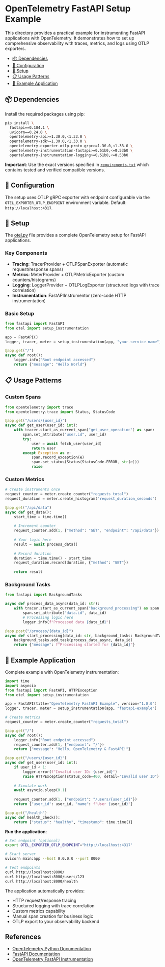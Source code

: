 # OpenTelemetry FastAPI Setup Example

This directory provides a practical example for instrumenting FastAPI applications with OpenTelemetry. It demonstrates how to set up comprehensive observability with traces, metrics, and logs using OTLP exporters.

- [📦 Dependencies](#-dependencies)
- [🔧 Configuration](#-configuration)  
- [🧪 Setup](#-setup)
- [📋 Usage Patterns](#-usage-patterns)
- [🧪 Example Application](#-example-application)

## 📦 Dependencies

Install the required packages using pip:

```bash
pip install \
  fastapi==0.104.1 \
  uvicorn==0.24.0 \
  opentelemetry-api>=1.30.0,<1.33.0 \
  opentelemetry-sdk>=1.30.0,<1.33.0 \
  opentelemetry-exporter-otlp-proto-grpc>=1.30.0,<1.33.0 \
  opentelemetry-instrumentation-fastapi>=0.51b0,<=0.53b0 \
  opentelemetry-instrumentation-logging>=0.51b0,<=0.53b0
```

**Important**: Use the exact versions specified in [`requirements.txt`](requirements.txt) which contains tested and verified compatible versions.

## 🔧 Configuration

The setup uses OTLP gRPC exporter with endpoint configurable via the `OTEL_EXPORTER_OTLP_ENDPOINT` environment variable. Default: `http://localhost:4317`.

## 🧪 Setup

The [otel.py](otel.py) file provides a complete OpenTelemetry setup for FastAPI applications.

### Key Components

- **Tracing**: TracerProvider + OTLPSpanExporter (automatic request/response spans)
- **Metrics**: MeterProvider + OTLPMetricExporter (custom counters/histograms)  
- **Logging**: LoggerProvider + OTLPLogExporter (structured logs with trace correlation)
- **Instrumentation**: FastAPIInstrumentor (zero-code HTTP instrumentation)

### Basic Setup

```python
from fastapi import FastAPI
from otel import setup_instrumentation

app = FastAPI()
logger, tracer, meter = setup_instrumentation(app, "your-service-name")

@app.get("/")
async def root():
    logger.info("Root endpoint accessed")
    return {"message": "Hello World"}
```

## 📋 Usage Patterns

### Custom Spans

```python
from opentelemetry import trace
from opentelemetry.trace import Status, StatusCode

@app.get("/users/{user_id}")
async def get_user(user_id: int):
    with tracer.start_as_current_span("get_user_operation") as span:
        span.set_attribute("user.id", user_id)
        try:
            user = await fetch_user(user_id)
            return user
        except Exception as e:
            span.record_exception(e)
            span.set_status(Status(StatusCode.ERROR, str(e)))
            raise
```

### Custom Metrics

```python
# Create instruments once
request_counter = meter.create_counter("requests_total")
request_duration = meter.create_histogram("request_duration_seconds")

@app.get("/api/data")
async def get_data():
    start_time = time.time()
    
    # Increment counter
    request_counter.add(1, {"method": "GET", "endpoint": "/api/data"})
    
    # Your logic here
    result = await process_data()
    
    # Record duration
    duration = time.time() - start_time
    request_duration.record(duration, {"method": "GET"})
    
    return result
```

### Background Tasks

```python
from fastapi import BackgroundTasks

async def process_data_async(data_id: str):
    with tracer.start_as_current_span("background_processing") as span:
        span.set_attribute("data.id", data_id)
        # Processing logic here
        logger.info(f"Processed data {data_id}")

@app.post("/process/{data_id}")
async def start_processing(data_id: str, background_tasks: BackgroundTasks):
    background_tasks.add_task(process_data_async, data_id)
    return {"message": f"Processing started for {data_id}"}
```

## 🧪 Example Application

Complete example with OpenTelemetry instrumentation:

```python
import time
import asyncio
from fastapi import FastAPI, HTTPException
from otel import setup_instrumentation

app = FastAPI(title="OpenTelemetry FastAPI Example", version="1.0.0")
logger, tracer, meter = setup_instrumentation(app, "fastapi-example")

# Create metrics
request_counter = meter.create_counter("requests_total")

@app.get("/")
async def root():
    logger.info("Root endpoint accessed")
    request_counter.add(1, {"endpoint": "/"})
    return {"message": "Hello, OpenTelemetry & FastAPI!"}

@app.get("/users/{user_id}")
async def get_user(user_id: int):
    if user_id < 1:
        logger.error(f"Invalid user ID: {user_id}")
        raise HTTPException(status_code=400, detail="Invalid user ID")
    
    # Simulate work
    await asyncio.sleep(0.1)
    
    request_counter.add(1, {"endpoint": "/users/{user_id}"})
    return {"user_id": user_id, "name": f"User {user_id}"}

@app.get("/health")
async def health_check():
    return {"status": "healthy", "timestamp": time.time()}
```

**Run the application**:

```bash
# Set endpoint (optional)
export OTEL_EXPORTER_OTLP_ENDPOINT="http://localhost:4317"

# Start server
uvicorn main:app --host 0.0.0.0 --port 8000

# Test endpoints
curl http://localhost:8000/
curl http://localhost:8000/users/123
curl http://localhost:8000/health
```

The application automatically provides:
- HTTP request/response tracing
- Structured logging with trace correlation  
- Custom metrics capability
- Manual span creation for business logic
- OTLP export to your observability backend

## References

- [OpenTelemetry Python Documentation](https://opentelemetry.io/docs/instrumentation/python/)
- [FastAPI Documentation](https://fastapi.tiangolo.com/)
- [OpenTelemetry FastAPI Instrumentation](https://opentelemetry-python-contrib.readthedocs.io/en/latest/instrumentation/fastapi/fastapi.html)
